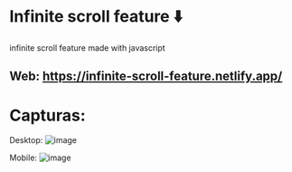 
# Infinite scroll feature :arrow_down:

infinite scroll feature made with javascript

## Web:  https://infinite-scroll-feature.netlify.app/

# Capturas:

Desktop:
![image](https://user-images.githubusercontent.com/75167956/195333087-6e37587b-572e-4019-9e55-7f2e8cb090fc.png)

Mobile:
![image](https://user-images.githubusercontent.com/75167956/195333177-9ef9601c-53aa-490d-96e0-3c9c0e1e7fe1.png)
